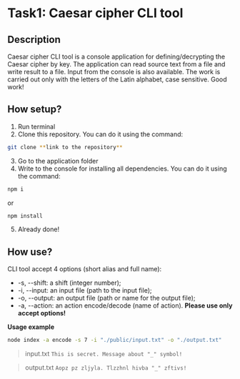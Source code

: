 # Task1: Caesar cipher CLI tool

## Description
Caesar cipher CLI tool is a console application for defining/decrypting the Caesar cipher by key. The application can read source text from a file and write result to a file. Input from the console is also available. The work is carried out only with the letters of the Latin alphabet, case sensitive. Good work!

## How setup?
1. Run terminal
2. Clone this repository. You can do it using the command:
```bash
git clone **link to the repository**
```
3. Go to the application folder
4. Write to the console for installing all dependencies. You can do it using the command:
```bash
npm i
```
or
```bash
npm install
```
5. Already done! 

## How use?
CLI tool accept 4 options (short alias and full name):
-   -s, --shift: a shift (integer number);
-   -i, --input: an input file (path to the input file);
-   -o, --output: an output file (path or name for the output file);
-   -a, --action: an action encode/decode (name of action).
**Please use only accept options!**

**Usage example**

```bash
node index -a encode -s 7 -i "./public/input.txt" -o "./output.txt"
```

> input.txt
> `This is secret. Message about "_" symbol!`

> output.txt
> `Aopz pz zljyla. Tlzzhnl hivba "_" zftivs!`
